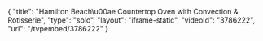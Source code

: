 {
    "title": "Hamilton Beach\u00ae Countertop Oven with Convection & Rotisserie",
    "type": "solo",
    "layout": "iframe-static",
    "videoId": "3786222",
    "url": "\/tvpembed\/3786222"
}